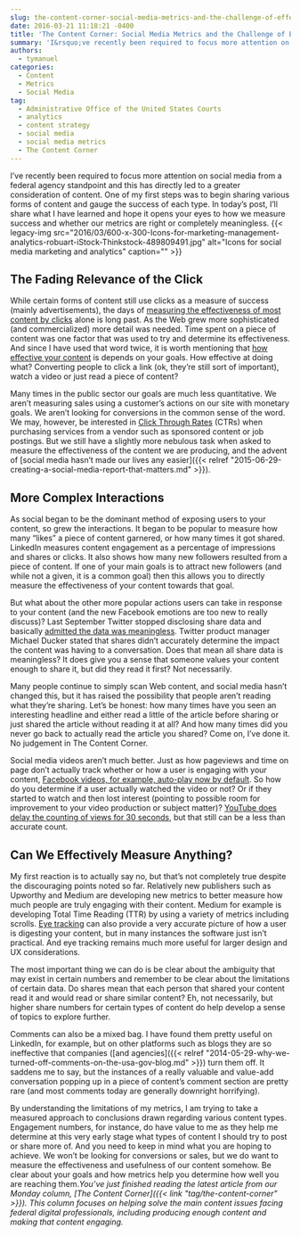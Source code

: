 ```yaml
---
slug: the-content-corner-social-media-metrics-and-the-challenge-of-effective-measurement
date: 2016-03-21 11:18:21 -0400
title: 'The Content Corner: Social Media Metrics and the Challenge of Effective Measurement'
summary: 'I&rsquo;ve recently been required to focus more attention on social media from a federal agency standpoint and this has directly led to a greater consideration of content. One of my first steps was to begin sharing various forms of content and gauge the success of each type. In today&rsquo;s post, I&rsquo;ll share what I have'
authors:
  - tymanuel
categories:
  - Content
  - Metrics
  - Social Media
tag:
  - Administrative Office of the United States Courts
  - analytics
  - content strategy
  - social media
  - social media metrics
  - The Content Corner
---
```


I’ve recently been required to focus more attention on social media from a federal agency standpoint and this has directly led to a greater consideration of content. One of my first steps was to begin sharing various forms of content and gauge the success of each type. In today’s post, I’ll share what I have learned and hope it opens your eyes to how we measure success and whether our metrics are right or completely meaningless. {{< legacy-img src="2016/03/600-x-300-Icons-for-marketing-management-analytics-robuart-iStock-Thinkstock-489809491.jpg" alt="Icons for social media marketing and analytics" caption="" >}} 

## The Fading Relevance of the Click

While certain forms of content still use clicks as a measure of success (mainly advertisements), the days of [measuring the effectiveness of most content by clicks](http://time.com/12933/what-you-think-you-know-about-the-web-is-wrong/) alone is long past. As the Web grew more sophisticated (and commercialized) more detail was needed. Time spent on a piece of content was one factor that was used to try and determine its effectiveness. And since I have used that word twice, it is worth mentioning that [how effective your content](http://www.mediaplanet.com/en/blog/latest-news/how-to-measure-the-effectiveness-of-your-content-marketing-efforts/) is depends on your goals. How effective at doing what? Converting people to click a link (ok, they’re still sort of important), watch a video or just read a piece of content?

Many times in the public sector our goals are much less quantitative. We aren’t measuring sales using a customer’s actions on our site with monetary goals. We aren’t looking for conversions in the common sense of the word. We may, however, be interested in [Click Through Rates](https://en.wikipedia.org/wiki/Click-through_rate) (CTRs) when purchasing services from a vendor such as sponsored content or job postings. But we still have a slightly more nebulous task when asked to measure the effectiveness of the content we are producing, and the advent of [social media hasn’t made our lives any easier]({{< relref "2015-06-29-creating-a-social-media-report-that-matters.md" >}}).

## More Complex Interactions

As social began to be the dominant method of exposing users to your content, so grew the interactions. It began to be popular to measure how many “likes” a piece of content garnered, or how many times it got shared. LinkedIn measures content engagement as a percentage of impressions and shares or clicks. It also shows how many new followers resulted from a piece of content. If one of your main goals is to attract new followers (and while not a given, it is a common goal) then this allows you to directly measure the effectiveness of your content towards that goal.

But what about the other more popular actions users can take in response to your content (and the new Facebook emotions are too new to really discuss)? Last September Twitter stopped disclosing share data and basically [admitted the data was meaningless](http://contentmarketinginstitute.com/2016/03/social-media-content-popular/). Twitter product manager Michael Ducker stated that shares didn’t accurately determine the impact the content was having to a conversation. Does that mean all share data is meaningless? It does give you a sense that someone values your content enough to share it, but did they read it first? Not necessarily.

Many people continue to simply scan Web content, and social media hasn’t changed this, but it has raised the possibility that people aren’t reading what they’re sharing. Let’s be honest: how many times have you seen an interesting headline and either read a little of the article before sharing or just shared the article without reading it at all? And how many times did you never go back to actually read the article you shared? Come on, I’ve done it. No judgement in The Content Corner.

Social media videos aren’t much better. Just as how pageviews and time on page don’t actually track whether or how a user is engaging with your content, [Facebook videos, for example, auto-play now by default](http://digiday.com/publishers/autoplay-video-beat-regular-video-sorry-guys/). So how do you determine if a user actually watched the video or not? Or if they started to watch and then lost interest (pointing to possible room for improvement to your video production or subject matter)? [YouTube does delay the counting of views for 30 seconds](http://digiday.com/platforms/facebook-view-problem-good-news-youtube/), but that still can be a less than accurate count.

## Can We Effectively Measure Anything?

My first reaction is to actually say no, but that’s not completely true despite the discouraging points noted so far. Relatively new publishers such as Upworthy and Medium are developing new metrics to better measure how much people are truly engaging with their content. Medium for example is developing Total Time Reading (TTR) by using a variety of metrics including scrolls. [Eye tracking](http://uxmag.com/articles/quantitative-research-and-eye-tracking) can also provide a very accurate picture of how a user is digesting your content, but in many instances the software just isn’t practical. And eye tracking remains much more useful for larger design and UX considerations.

The most important thing we can do is be clear about the ambiguity that may exist in certain numbers and remember to be clear about the limitations of certain data. Do shares mean that each person that shared your content read it and would read or share similar content? Eh, not necessarily, but higher share numbers for certain types of content do help develop a sense of topics to explore further.

Comments can also be a mixed bag. I have found them pretty useful on LinkedIn, for example, but on other platforms such as blogs they are so ineffective that companies ([and agencies]({{< relref "2014-05-29-why-we-turned-off-comments-on-the-usa-gov-blog.md" >}}) turn them off. It saddens me to say, but the instances of a really valuable and value-add conversation popping up in a piece of content’s comment section are pretty rare (and most comments today are generally downright horrifying).

By understanding the limitations of my metrics, I am trying to take a measured approach to conclusions drawn regarding various content types. Engagement numbers, for instance, do have value to me as they help me determine at this very early stage what types of content I should try to post or share more of. And you need to keep in mind what you are hoping to achieve. We won’t be looking for conversions or sales, but we do want to measure the effectiveness and usefulness of our content somehow. Be clear about your goals and how metrics help you determine how well you are reaching them._You’ve just finished reading the latest article from our Monday column, [The Content Corner]({{< link "tag/the-content-corner" >}}). This column focuses on helping solve the main content issues facing federal digital professionals, including producing enough content and making that content engaging._